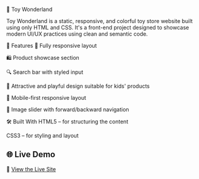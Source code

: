 🎠 Toy Wonderland

Toy Wonderland is a static, responsive, and colorful toy store website built using only HTML and CSS. It's a front-end project designed to showcase modern UI/UX practices using clean and semantic code.

🧸 Features
🎨 Fully responsive layout

🛍️ Product showcase section

🔍 Search bar with styled input

🌈 Attractive and playful design suitable for kids' products

📱 Mobile-first responsive layout

📸 Image slider with forward/backward navigation

🛠️ Built With
HTML5 – for structuring the content

CSS3 – for styling and layout

## 🌐 Live Demo

🚀 [View the Live Site]()
